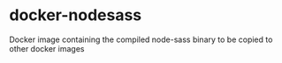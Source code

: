 # docker-nodesass
Docker image containing the compiled node-sass binary to be copied to other docker images
